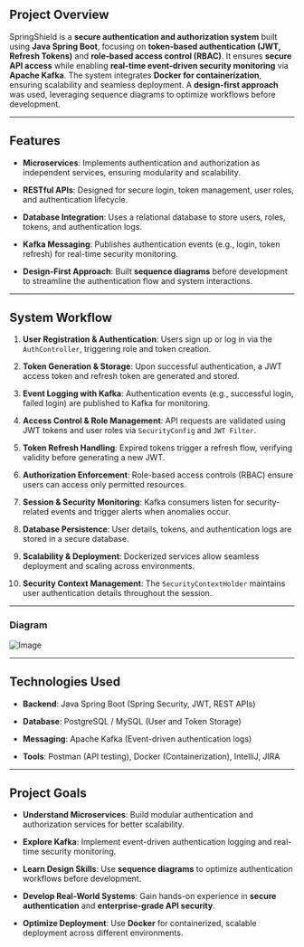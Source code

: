 ## **Project Overview**

SpringShield is a **secure authentication and authorization system** built using **Java Spring Boot**, focusing on **token-based authentication (JWT, Refresh Tokens)** and **role-based access control (RBAC)**. It ensures **secure API access** while enabling **real-time event-driven security monitoring** via **Apache Kafka**. The system integrates **Docker for containerization**, ensuring scalability and seamless deployment. A **design-first approach** was used, leveraging sequence diagrams to optimize workflows before development.

---

## **Features**

- **Microservices**: Implements authentication and authorization as independent services, ensuring modularity and scalability.
    
- **RESTful APIs**: Designed for secure login, token management, user roles, and authentication lifecycle.
    
- **Database Integration**: Uses a relational database to store users, roles, tokens, and authentication logs.
    
- **Kafka Messaging**: Publishes authentication events (e.g., login, token refresh) for real-time security monitoring.
    
- **Design-First Approach**: Built **sequence diagrams** before development to streamline the authentication flow and system interactions.
    

---

## **System Workflow**

1. **User Registration & Authentication**: Users sign up or log in via the `AuthController`, triggering role and token creation.
    
2. **Token Generation & Storage**: Upon successful authentication, a JWT access token and refresh token are generated and stored.
    
3. **Event Logging with Kafka**: Authentication events (e.g., successful login, failed login) are published to Kafka for monitoring.
    
4. **Access Control & Role Management**: API requests are validated using JWT tokens and user roles via `SecurityConfig` and `JWT Filter`.
    
5. **Token Refresh Handling**: Expired tokens trigger a refresh flow, verifying validity before generating a new JWT.
    
6. **Authorization Enforcement**: Role-based access controls (RBAC) ensure users can access only permitted resources.
    
7. **Session & Security Monitoring**: Kafka consumers listen for security-related events and trigger alerts when anomalies occur.
    
8. **Database Persistence**: User details, tokens, and authentication logs are stored in a secure database.
    
9. **Scalability & Deployment**: Dockerized services allow seamless deployment and scaling across environments.
    
10. **Security Context Management**: The `SecurityContextHolder` maintains user authentication details throughout the session.
    

---
### **Diagram**
![Image](https://github.com/user-attachments/assets/04c3773d-ad1e-4c5c-b444-10a7b5206d1f)

---
## **Technologies Used**

- **Backend**: Java Spring Boot (Spring Security, JWT, REST APIs)
    
- **Database**: PostgreSQL / MySQL (User and Token Storage)
    
- **Messaging**: Apache Kafka (Event-driven authentication logs)
    
- **Tools**: Postman (API testing), Docker (Containerization), IntelliJ, JIRA
    

---

## **Project Goals**

- **Understand Microservices**: Build modular authentication and authorization services for better scalability.
    
- **Explore Kafka**: Implement event-driven authentication logging and real-time security monitoring.
    
- **Learn Design Skills**: Use **sequence diagrams** to optimize authentication workflows before development.
    
- **Develop Real-World Systems**: Gain hands-on experience in **secure authentication** and **enterprise-grade API security**.
    
- **Optimize Deployment**: Use **Docker** for containerized, scalable deployment across different environments.


